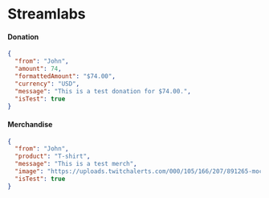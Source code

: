 # Streamlabs

#### Donation
```json
{
  "from": "John",
  "amount": 74,
  "formattedAmount": "$74.00",
  "currency": "USD",
  "message": "This is a test donation for $74.00.",
  "isTest": true
}
```
#### Merchandise
```json
{
  "from": "John",
  "product": "T-shirt",
  "message": "This is a test merch",
  "image": "https://uploads.twitchalerts.com/000/105/166/207/891265-mockup-152840970714082-0.png",
  "isTest": true
}
```
